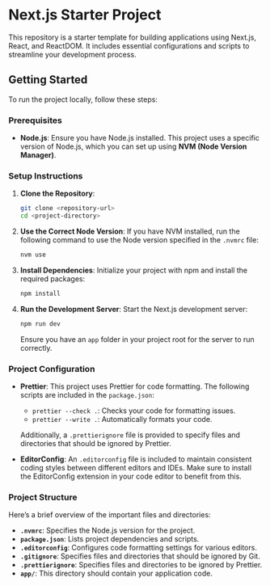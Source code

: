 # Next.js Starter Project

This repository is a starter template for building applications using Next.js, React, and ReactDOM. It includes essential configurations and scripts to streamline your development process.

## Getting Started

To run the project locally, follow these steps:

### Prerequisites

-   **Node.js**: Ensure you have Node.js installed. This project uses a specific version of Node.js, which you can set up using **NVM (Node Version Manager)**.

### Setup Instructions

1. **Clone the Repository**:

    ```bash
    git clone <repository-url>
    cd <project-directory>
    ```

2. **Use the Correct Node Version**:
   If you have NVM installed, run the following command to use the Node version specified in the `.nvmrc` file:

    ```bash
    nvm use
    ```

3. **Install Dependencies**:
   Initialize your project with npm and install the required packages:

    ```bash
    npm install
    ```

4. **Run the Development Server**:
   Start the Next.js development server:

    ```bash
    npm run dev
    ```

    Ensure you have an `app` folder in your project root for the server to run correctly.

### Project Configuration

-   **Prettier**: This project uses Prettier for code formatting. The following scripts are included in the `package.json`:

    -   `prettier --check .`: Checks your code for formatting issues.
    -   `prettier --write .`: Automatically formats your code.

    Additionally, a `.prettierignore` file is provided to specify files and directories that should be ignored by Prettier.

-   **EditorConfig**: An `.editorconfig` file is included to maintain consistent coding styles between different editors and IDEs. Make sure to install the EditorConfig extension in your code editor to benefit from this.

### Project Structure

Here’s a brief overview of the important files and directories:

-   **`.nvmrc`**: Specifies the Node.js version for the project.
-   **`package.json`**: Lists project dependencies and scripts.
-   **`.editorconfig`**: Configures code formatting settings for various editors.
-   **`.gitignore`**: Specifies files and directories that should be ignored by Git.
-   **`.prettierignore`**: Specifies files and directories to be ignored by Prettier.
-   **`app/`**: This directory should contain your application code.
